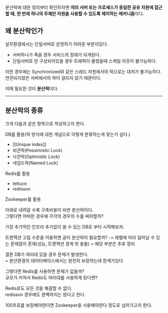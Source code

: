 분산락에 대한 정의부터 확인하자면 **여러 서버 또는 프로세스가 동일한 공유 자원에 접근할 때, 한 번에 하나의 주체만 자원을 사용할 수 있도록 제어하는 메커니즘**이다.

## 왜 분산락인가

실무환경에서는 단일서버로 운영하기 어려운 부분이있다.

- 서버하나가 죽을 경우 서비스의 장애가 되게된다.
- 단일서버로 만 구성되어있을 경우 트래픽이 몰렸을때 스케일 아웃이 불가능하다.

이런 경우에는 Synchronized와 같은 스레드 차원에서의 락으로는 대처가 불가능하다.  
연관되지않은 서버에서의 락이 걸리지 않기 때문이다.  

이때 필요한 것이 **분산락**이다.

---

## 분산락의 종류

크게 다음과 같은 항목으로 작성하고자 한다.

DB를 활용(락 방식에 대한 개념으로 이렇게 분류하는게 맞는가 싶다.)
- [[Unique index]]
- 비관락(Pessimistic Lock)
- 낙관락(Optimistic Lock)
- 네임드락(Named Lock)

Redis를 활용
- lettuce
- redisson

Zookeeper를 활용

아래로 내려갈 수록 구축비용이 비싼 분산락이다.  
그렇다면 어떠한 경우에 각각의 경우의 수를 써야할까?  

가장 추가적인 인프라 추가없이 쓸 수 있는 DB로 부터 시작해보자. 

트랜잭션 고립 수준을 이용하면 굳이 분산락이 필요할까? 
-> 레벨에 따라 일어날 수 있는 문제점이 존재(성능, 트랜잭션 경계 밖 충돌) = 해당 부분은 추후 정리

결론 DB가 여러대 있을 경우 문제가 발생한다.  
= 분산환경의 데이터베이스에서는 완전히 보장하는데 한계가있다

그렇다면 Redis를 사용하면 문제가 없을까?  
규모가 커져서 Redis도 여러대를 사용하게 된다면?  

Redis로도 모든 것을 해결할 수 없다.  
redisson 경우에도 완벽하지는 않다고 한다.  

100프로를 보장해야한다면 Zookeeper을 사용해야한다 정도로 넘어가고자 한다.  
